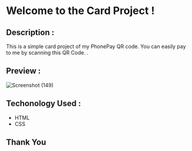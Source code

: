 # Welcome to the Card Project !

## Description :
This is a simple card project of my PhonePay QR code. You can easily pay to me by scanning this QR Code. .


## Preview :

![Screenshot (149)](https://github.com/raviranjan0/Cards/assets/100368738/c845d953-29c5-49b5-bc4e-dd2f35d3a18a)


## Techonology Used :
- HTML
- CSS

## Thank You 
